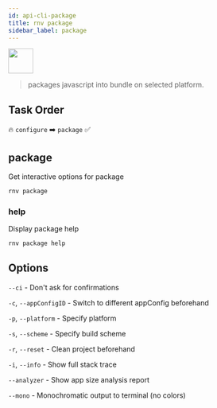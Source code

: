 ```yaml
---
id: api-cli-package
title: rnv package
sidebar_label: package
---
```


<img src="https://renative.org/img/ic_cli.png" width=50 height=50 />

> packages javascript into bundle on selected platform.

## Task Order

🔥 `configure` ➡️ `package` ✅

## package

Get interactive options for package

```bash
rnv package
```

### help

Display package help

```bash
rnv package help
```

## Options

`--ci` - Don't ask for confirmations

`-c`, `--appConfigID` - Switch to different appConfig beforehand

`-p`, `--platform` - Specify platform

`-s`, `--scheme` - Specify build scheme

`-r`, `--reset` - Clean project beforehand

`-i`, `--info` - Show full stack trace

`--analyzer` - Show app size analysis report

`--mono` - Monochromatic output to terminal (no colors)
